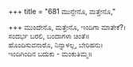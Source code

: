 +++
title = "681 ಮುನ್ದೇನೊ, ಮತ್ತೇನೊ,"

+++
ಮುಂದೇನೊ, ಮತ್ತೇನೊ, ಇಂದಿಗಾ ಮಾತೇಕೆ?।  
ಸಂದರ್ಭ ಬರಲಿ, ಬಂದಾಗಳಾ ಚಿಂತೆ॥  
ಹೊಂದಿಸುವನಾರೊ, ನಿನ್ನಾಳಲ್ಲ, ಬೇರಿಹನು।  
ಇಂದಿಗಿಂದಿನ ಬದುಕು - ಮಂಕುತಿಮ್ಮ॥  
